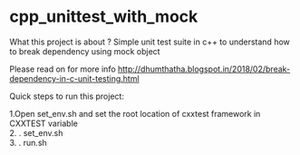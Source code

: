 # cpp_unittest_with_mock
What this project is about ?
Simple unit test suite in c++ to understand how to break dependency using mock object

Please read on for more info 
http://dhumthatha.blogspot.in/2018/02/break-dependency-in-c-unit-testing.html

Quick steps to run this project:

1.Open set_env.sh and set the root location of cxxtest framework in CXXTEST variable  
2.     . set_env.sh  
3.     . run.sh  


